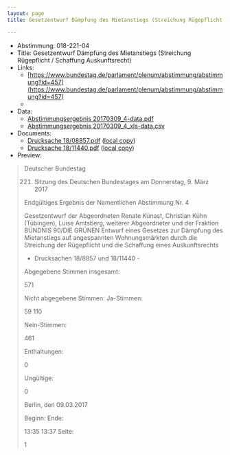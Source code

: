 ```yaml
---
layout: page
title: Gesetzentwurf Dämpfung des Mietanstiegs (Streichung Rügepflicht / Schaffung Auskunftsrecht)

---
```


* Abstimmung: 018-221-04
* Title: Gesetzentwurf Dämpfung des Mietanstiegs (Streichung Rügepflicht / Schaffung Auskunftsrecht)
* Links: 
    * [https://www.bundestag.de/parlament/plenum/abstimmung/abstimmung?id=457](https://www.bundestag.de/parlament/plenum/abstimmung/abstimmung?id=457)
    * 
* Data: 
    * [Abstimmungsergebnis 20170309_4-data.pdf](/abstimmungsliste/20170309_4-data.pdf)
    * [Abstimmungsergebnis 20170309_4_xls-data.csv](/abstimmungsliste/analyses/20170309_4_xls-data.csv)
* Documents: 
    * [Drucksache 18/08857.pdf](http://dip21.bundestag.de/dip21/btd/18/088/1808857.pdf) ([local copy](/abstimmungsdaten/018-221-04/1808857.pdf))
    * [Drucksache 18/11440.pdf](http://dip21.bundestag.de/dip21/btd/18/114/1811440.pdf) ([local copy](/abstimmungsdaten/018-221-04/1811440.pdf))
* Preview: 
> Deutscher Bundestag
> 
> 221. Sitzung des Deutschen Bundestages
> am Donnerstag, 9. März 2017
> 
> Endgültiges Ergebnis der Namentlichen Abstimmung Nr. 4
> 
> Gesetzentwurf der Abgeordneten Renate Künast, Christian Kühn (Tübingen), Luise
> Amtsberg, weiterer Abgeordneter und der Fraktion BÜNDNIS 90/DIE GRÜNEN
> Entwurf eines Gesetzes zur Dämpfung des Mietanstiegs auf angespannten
> Wohnungsmärkten durch die Streichung der Rügepflicht und die Schaffung eines
> Auskunftsrechts
> - Drucksachen 18/8857 und 18/11440 -
> 
> Abgegebene Stimmen insgesamt:
> 
> 571
> 
> Nicht abgegebene Stimmen:
> Ja-Stimmen:
> 
> 59
> 110
> 
> Nein-Stimmen:
> 
> 461
> 
> Enthaltungen:
> 
> 0
> 
> Ungültige:
> 
> 0
> 
> Berlin, den 09.03.2017
> 
> Beginn:
> Ende:
> 
> 13:35
> 13:37
> Seite:
> 
> 1
> 
> 
